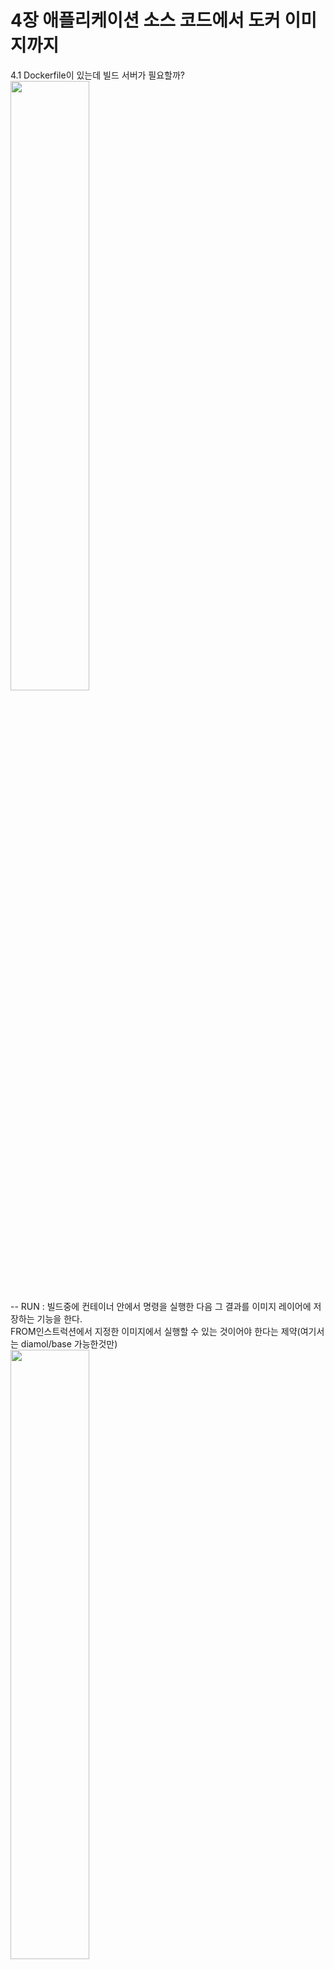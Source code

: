 # 4장 애플리케이션 소스 코드에서 도커 이미지까지
4.1 Dockerfile이 있는데 빌드 서버가 필요할까?<br>
<img style="width:50%" src="https://github.com/TeackjinLee/docker/assets/85720454/a4c1cab7-8384-4761-a34f-0bc826c7c77b" />
<br>
-- RUN : 빌드중에 컨테이너 안에서 명령을 실행한 다음 그 결과를 이미지 레이어에 저장하는 기능을 한다.<br>
         FROM인스트럭션에서 지정한 이미지에서 실행할 수 있는 것이어야 한다는 제약(여기서는 diamol/base 가능한것만)<br>
<img style="width:50%" src="https://github.com/TeackjinLee/docker/assets/85720454/5833ce71-45cc-4ca8-9bf9-4cd8eb6417d7" />
<br>
4.2 애플리케이션 빌드 실전 예제: 자바 소스 코드<br>
<img style="width:50%" src="https://github.com/TeackjinLee/docker/assets/85720454/7211b5ac-614c-449a-8289-5e500cef92e6" />
<br>
<br>
-- 첫 번째 단계인 builder 단계에서 하는일은 다음과 같다.<br>
<ul>
         <li>기반 이미지는 diamol/maven이다. 이 이미지는 메이븐과 OpenJDK를 포함한다.</li>
         <li>builder 단계는 먼저 이미지에 작업 디렉터리를 만든 다음 이 디렉터리에 pom.xml 파일을 복사하면서 시작된다. 이 파일에는 메이븐에서 수행할 빌드 절차가 정의돼 있다.</li>
         <li>첫 번째 RUN 인스트럭션에서 메이븐이 실행돼 필요한 의존 모듈을 내려받는다. 이 과정에서는 상당한 시간이 걸리기 때문에 별도의 단계로 분리해 레이어 캐시를 활용할 수 있도록 한다.<br>
                  새로운 의존 모듈이 추가될 경우, XML 파일이 변경됐을 것이므로 이 단계가 다시 실행된다. 추가된 의존 모듈이 없다면 이미지 캐시를 재사용한다.
         </li>
         <li>그다음에는 COMP . . 인스트럭션을 통해 나머지 소스 코드가 복사된다. 이인스트럭션은 '도커 빌드가 실행 중인 디렉터리에 포함된 모든 파일과 서브 디렉터리를 현재 이미지 내 작업 디렉터리로 복사하라'는 의미이다.</li>
         <li>builder단계의 마지막은 mvn package 명령을 실행하는 것이다. 이 명령은 애플리케이션을 빌드하고 패키징하라는 의미다. 입력은 자바 소스코드이며, 출력은 JAR포맷으로 패키징된 자바 애플리케이션이다.</li>
</ul>
-- builder단계를 정상적으로 마쳤다면, 다음 과정을 수행하는 마지막 단계를 실행해 애플리케이션 이미지를 생성한다.
<ul>
         <li>기반 이미지는 diamol/openjdk이다. 이 이미지는 자바11 런타임을 포함하지만, 메이븐은 포함하지 않는다.</li>
         <li>이번에도 이미지에 작업 디렉터리를 만든 다음, 여기에 앞서, builder 단계에서 만든 JAR 파일을 복사한다. 이 JAR파일은 모든 의존 모듈과 컴파일된 애플리케이션을 포함하는 단일 파일이다.<br>
                  그러므로 builder 단계의 파일 시스템에서 이 파일만 가져오면 된다.
         </li>
         <li>애플리케이션은 80번 포트를 주시하는 웹 서버 애플리케이션이다. 그러므로 이 포트를 EXPOSE 인스트럭션을 통해 외부로 공개 해야 한다.</li>
         <li>ENTRYPOINT 인스트럭션은 CMD 인스트럭션과 같은 기능을 하는 인스트럭션이다. 해당 이미지로 컨테이너가 실행되면 도커가 이 인스트럭션에 정의된 명령을 실행한다. 이 이미지의 경우 java 명령으로 빌드된 JAR 파일을 실행한다.</li>
</ul>
<br>
> docker image build -t image-of-the-day .<br>
-- 자바 애플리케이션의 소스 코드를 훑어보고 이미지를 빌드하라.<br>
<br>
우리가 방금 빌드한 애플리케이션은 NASA의 오늘의 천문 사진 서비스에서 오늘자 사진을 받아오는 REST API이다.<br>
앞으로 여러개의 컨테이너를 실행해 이들이 서로 통신하게 할 것이다.<br>
컨테이너는 컨테이너가 실행될 때 부여되는 가상 네트워크 내 가상 IP를 통해 서로 통신한다.<br>
이 가상 네트워크 역시 명령행 인터페이스를 통해 관리 가능하다.<br>
> docker network create nat<br>
-- 컨테이너 간 통신에 사용되는 도커 네트워크를 생성하라.
> docker container run --name iotd -d -p 800:80 --network nat image-of-the-day<br>
-- 앞서 빌드한 이미지로부터 컨테이너를 실행하도, 80번 포트를 호스트 컴퓨터를 통해 공개하고 nat 네트워크에 컨테이너를 접속하라.<br>
-- 도커 컨테이너를 실행하고 이름을 iotd로 지정하고 백단에서 실행, 포트는 외부 아이피의 8080과 컨테이너의 80으로 통신하며 이를 컨테이너간 사용되는 도커 네트워크에 지정한 nat을 사용할꺼며 이미지는 image-of-the-day를 실행할꺼다.<br>
<br>
4.3 애플리케이션 빌드 실전 예제: Node.js 소스 코드<br>
<img style="width:50%" src="https://github.com/TeackjinLee/docker/assets/85720454/1c5c9d47-c08e-4c3a-8243-5b59c1f6989f" />
<br>
> docker image build -t access-log .<br>
-- Node.js 애플리케이션의 소스 코드를 훑어보고 이미지를 빌드하라.<br><br>
> docker container run --name accesslog -d -p 801:80 --network nat access-log<br>
-- 지금 빌들한 access-log 이미지로 컨테이너를 실행하되, 이 컨테이너를 nat 네트워크에 연결하며 80번 포트를 공개하라.<br>
<br>
4.4 애플리케이션 빌드 실전 예제: Go소스 코드<br>
<img style="width:50%" src="https://github.com/TeackjinLee/docker/assets/85720454/88975e80-0ce7-464a-9068-45e00930c1cb" />
<br>
> docker image build -t image-gallery .<br>
-- Go 애플리케이션의 소스 코드를 훑어본 다음 이미지를 빌드한다.<br>
<img style="width:50%" src="https://github.com/TeackjinLee/docker/assets/85720454/99eb6719-1664-4803-b413-3197a4656e59" />
<br>
> docker image ls -f reference=diamol/golang -f reference=image-gallery<br>
-- 빌드에 사용된 Go빌드 도구 이미지와 빌드된 Go 애플리케이션 이미지의 크기를 비교해 보자.<br>
<br>
> docker container run -d -p 802:80 --network nat image-gallery<br>
-- Go 애플리케이션 이미지로 컨테이너를 실행하되, 컨테이너를 nat 네트워크에 접속하고 80번 포트를 호스트 컴퓨터의 포트를 통해 공개하라<br>
<img style="width:50%" src="https://github.com/TeackjinLee/docker/assets/85720454/f32a28aa-6058-42b3-9d63-e8286349c0f5" />
<br><br>


복습완료



